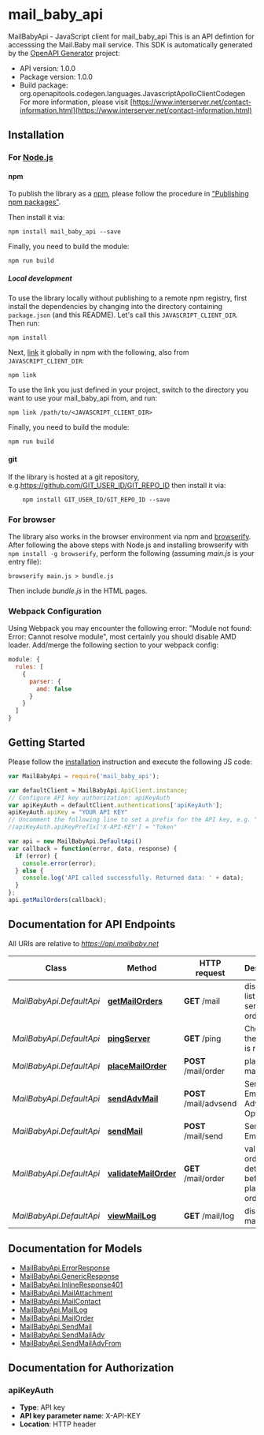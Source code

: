 # mail_baby_api

MailBabyApi - JavaScript client for mail_baby_api
This is an API defintion for accesssing the Mail.Baby mail service.
This SDK is automatically generated by the [OpenAPI Generator](https://openapi-generator.tech) project:

- API version: 1.0.0
- Package version: 1.0.0
- Build package: org.openapitools.codegen.languages.JavascriptApolloClientCodegen
For more information, please visit [https://www.interserver.net/contact-information.html](https://www.interserver.net/contact-information.html)

## Installation

### For [Node.js](https://nodejs.org/)

#### npm

To publish the library as a [npm](https://www.npmjs.com/), please follow the procedure in ["Publishing npm packages"](https://docs.npmjs.com/getting-started/publishing-npm-packages).

Then install it via:

```shell
npm install mail_baby_api --save
```

Finally, you need to build the module:

```shell
npm run build
```

##### Local development

To use the library locally without publishing to a remote npm registry, first install the dependencies by changing into the directory containing `package.json` (and this README). Let's call this `JAVASCRIPT_CLIENT_DIR`. Then run:

```shell
npm install
```

Next, [link](https://docs.npmjs.com/cli/link) it globally in npm with the following, also from `JAVASCRIPT_CLIENT_DIR`:

```shell
npm link
```

To use the link you just defined in your project, switch to the directory you want to use your mail_baby_api from, and run:

```shell
npm link /path/to/<JAVASCRIPT_CLIENT_DIR>
```

Finally, you need to build the module:

```shell
npm run build
```

#### git

If the library is hosted at a git repository, e.g.https://github.com/GIT_USER_ID/GIT_REPO_ID
then install it via:

```shell
    npm install GIT_USER_ID/GIT_REPO_ID --save
```

### For browser

The library also works in the browser environment via npm and [browserify](http://browserify.org/). After following
the above steps with Node.js and installing browserify with `npm install -g browserify`,
perform the following (assuming *main.js* is your entry file):

```shell
browserify main.js > bundle.js
```

Then include *bundle.js* in the HTML pages.

### Webpack Configuration

Using Webpack you may encounter the following error: "Module not found: Error:
Cannot resolve module", most certainly you should disable AMD loader. Add/merge
the following section to your webpack config:

```javascript
module: {
  rules: [
    {
      parser: {
        amd: false
      }
    }
  ]
}
```

## Getting Started

Please follow the [installation](#installation) instruction and execute the following JS code:

```javascript
var MailBabyApi = require('mail_baby_api');

var defaultClient = MailBabyApi.ApiClient.instance;
// Configure API key authorization: apiKeyAuth
var apiKeyAuth = defaultClient.authentications['apiKeyAuth'];
apiKeyAuth.apiKey = "YOUR API KEY"
// Uncomment the following line to set a prefix for the API key, e.g. "Token" (defaults to null)
//apiKeyAuth.apiKeyPrefix['X-API-KEY'] = "Token"

var api = new MailBabyApi.DefaultApi()
var callback = function(error, data, response) {
  if (error) {
    console.error(error);
  } else {
    console.log('API called successfully. Returned data: ' + data);
  }
};
api.getMailOrders(callback);

```

## Documentation for API Endpoints

All URIs are relative to *https://api.mailbaby.net*

Class | Method | HTTP request | Description
------------ | ------------- | ------------- | -------------
*MailBabyApi.DefaultApi* | [**getMailOrders**](docs/DefaultApi.md#getMailOrders) | **GET** /mail | displays a list of mail service orders
*MailBabyApi.DefaultApi* | [**pingServer**](docs/DefaultApi.md#pingServer) | **GET** /ping | Checks if the server is running
*MailBabyApi.DefaultApi* | [**placeMailOrder**](docs/DefaultApi.md#placeMailOrder) | **POST** /mail/order | places a mail order
*MailBabyApi.DefaultApi* | [**sendAdvMail**](docs/DefaultApi.md#sendAdvMail) | **POST** /mail/advsend | Sends an Email with Advanced Options
*MailBabyApi.DefaultApi* | [**sendMail**](docs/DefaultApi.md#sendMail) | **POST** /mail/send | Sends an Email
*MailBabyApi.DefaultApi* | [**validateMailOrder**](docs/DefaultApi.md#validateMailOrder) | **GET** /mail/order | validatess order details before placing an order
*MailBabyApi.DefaultApi* | [**viewMailLog**](docs/DefaultApi.md#viewMailLog) | **GET** /mail/log | displays the mail log


## Documentation for Models

 - [MailBabyApi.ErrorResponse](docs/ErrorResponse.md)
 - [MailBabyApi.GenericResponse](docs/GenericResponse.md)
 - [MailBabyApi.InlineResponse401](docs/InlineResponse401.md)
 - [MailBabyApi.MailAttachment](docs/MailAttachment.md)
 - [MailBabyApi.MailContact](docs/MailContact.md)
 - [MailBabyApi.MailLog](docs/MailLog.md)
 - [MailBabyApi.MailOrder](docs/MailOrder.md)
 - [MailBabyApi.SendMail](docs/SendMail.md)
 - [MailBabyApi.SendMailAdv](docs/SendMailAdv.md)
 - [MailBabyApi.SendMailAdvFrom](docs/SendMailAdvFrom.md)


## Documentation for Authorization



### apiKeyAuth


- **Type**: API key
- **API key parameter name**: X-API-KEY
- **Location**: HTTP header

